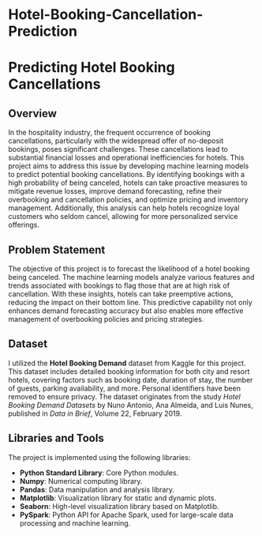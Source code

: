 # Hotel-Booking-Cancellation-Prediction
# Predicting Hotel Booking Cancellations

## Overview

In the hospitality industry, the frequent occurrence of booking cancellations, particularly with the widespread offer of no-deposit bookings, poses significant challenges. These cancellations lead to substantial financial losses and operational inefficiencies for hotels. This project aims to address this issue by developing machine learning models to predict potential booking cancellations. By identifying bookings with a high probability of being canceled, hotels can take proactive measures to mitigate revenue losses, improve demand forecasting, refine their overbooking and cancellation policies, and optimize pricing and inventory management. Additionally, this analysis can help hotels recognize loyal customers who seldom cancel, allowing for more personalized service offerings.

## Problem Statement

The objective of this project is to forecast the likelihood of a hotel booking being canceled. The machine learning models analyze various features and trends associated with bookings to flag those that are at high risk of cancellation. With these insights, hotels can take preemptive actions, reducing the impact on their bottom line. This predictive capability not only enhances demand forecasting accuracy but also enables more effective management of overbooking policies and pricing strategies.

## Dataset

I utilized the **Hotel Booking Demand** dataset from Kaggle for this project. This dataset includes detailed booking information for both city and resort hotels, covering factors such as booking date, duration of stay, the number of guests, parking availability, and more. Personal identifiers have been removed to ensure privacy. The dataset originates from the study *Hotel Booking Demand Datasets* by Nuno Antonio, Ana Almeida, and Luis Nunes, published in *Data in Brief*, Volume 22, February 2019.

## Libraries and Tools

The project is implemented using the following libraries:

- **Python Standard Library**: Core Python modules.
- **Numpy**: Numerical computing library.
- **Pandas**: Data manipulation and analysis library.
- **Matplotlib**: Visualization library for static and dynamic plots.
- **Seaborn**: High-level visualization library based on Matplotlib.
- **PySpark**: Python API for Apache Spark, used for large-scale data processing and machine learning.
